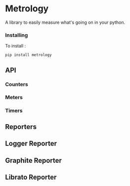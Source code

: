 # Metrology

A library to easily measure what's going on in your python.

### Installing

To install :

    pip install metrology

## API

### Counters

### Meters

### Timers

## Reporters

## Logger Reporter

## Graphite Reporter

## Librato Reporter